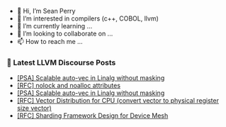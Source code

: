 - 👋 Hi, I’m Sean Perry
- 👀 I’m interested in compilers (c++, COBOL, llvm)
- 🌱 I’m currently learning ...
- 💞️ I’m looking to collaborate on ...
- 📫 How to reach me ...

<!---
s66perry/s66perry is a ✨ special ✨ repository because its `README.md` (this file) appears on your GitHub profile.
You can click the Preview link to take a look at your changes.
--->
### 📕 Latest LLVM Discourse Posts

<!-- DISCOURSE-LLVM:START -->
- [[PSA] Scalable auto-vec in Linalg without masking](https://discourse.llvm.org/t/psa-scalable-auto-vec-in-linalg-without-masking/78513#post_7)
- [[RFC] nolock and noalloc attributes](https://discourse.llvm.org/t/rfc-nolock-and-noalloc-attributes/76837?page=5#post_94)
- [[PSA] Scalable auto-vec in Linalg without masking](https://discourse.llvm.org/t/psa-scalable-auto-vec-in-linalg-without-masking/78513#post_6)
- [[RFC] Vector Distribution for CPU &lpar;convert vector to physical register size vector&rpar;](https://discourse.llvm.org/t/rfc-vector-distribution-for-cpu-convert-vector-to-physical-register-size-vector/79260#post_11)
- [[RFC] Sharding Framework Design for Device Mesh](https://discourse.llvm.org/t/rfc-sharding-framework-design-for-device-mesh/73533?page=7#post_130)
<!-- DISCOURSE-LLVM:END -->
